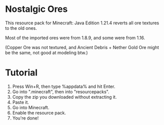 # Nostalgic Ores

This resource pack for Minecraft: Java Edition 1.21.4 reverts all ore textures to the old ones.

Most of the imported ores were from 1.8.9, and some were from 1.16.

(Copper Ore was not textured, and Ancient Debris + Nether Gold Ore might be the same, not good at modeling btw.)

# Tutorial

1. Press Win+R, then type %appdata% and hit Enter.
2. Go into ".minecraft", then into "resourcepacks".
3. Copy the zip you downloaded without extracting it.
4. Paste it.
5. Go into Minecraft.
6. Enable the resource pack.
7. You're done!
